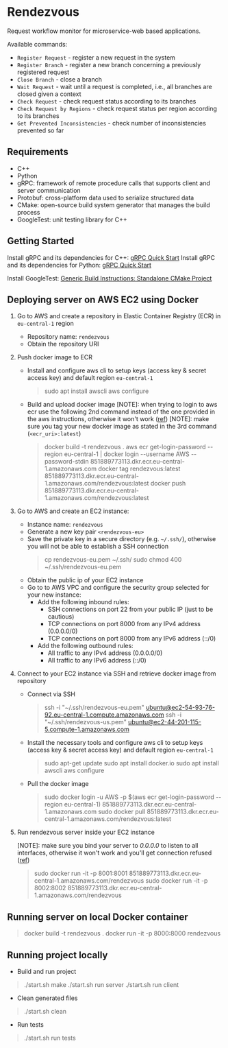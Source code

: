# Rendezvous

Request workflow monitor for microservice-web based applications.

Available commands:

- `Register Request` - register a new request in the system
- `Register Branch` - register a new branch concerning a previously registered request
- `Close Branch` - close a branch
- `Wait Request` - wait until a request is completed, i.e., all branches are closed given a context
- `Check Request` - check request status according to its branches
- `Check Request by Regions` - check request status per region according to its branches
- `Get Prevented Inconsistencies` - check number of inconsistencies prevented so far

## Requirements

- C++
- Python
- gRPC: framework of remote procedure calls that supports client and server communication
- Protobuf: cross-platform data used to serialize structured data
- CMake: open-source build system generator that manages the build process
- GoogleTest: unit testing library for C++

## Getting Started

Install gRPC and its dependencies for C++: [gRPC Quick Start](https://grpc.io/docs/languages/cpp/quickstart/#install-grpc)
Install gRPC and its dependencies for Python: [gRPC Quick Start](https://grpc.io/docs/languages/python/quickstart/)

Install GoogleTest: [Generic Build Instructions: Standalone CMake Project](https://github.com/google/googletest/blob/main/googletest/README.md#standalone-cmake-project)

## Deploying server on AWS EC2 using Docker

1. Go to AWS and create a repository in Elastic Container Registry (ECR) in `eu-central-1` region
    - Repository name: `rendezvous`
    - Obtain the repository URI

2. Push docker image to ECR
    - Install and configure aws cli to setup keys (access key & secret access key) and default region `eu-central-1`
        > sudo apt install awscli
        > aws configure
    - Build and upload docker image
    [NOTE]: when trying to login to aws ecr use the following 2nd command instead of the one provided in the aws instructions, otherwise it won't work ([ref](https://stackoverflow.com/questions/60583847/aws-ecr-saying-cannot-perform-an-interactive-login-from-a-non-tty-device-after))
    [NOTE]: make sure you tag your new docker image as stated in the 3rd command (`<ecr_uri>:latest`)
        > docker build -t rendezvous .
        > aws ecr get-login-password --region eu-central-1 | docker login --username AWS --password-stdin 851889773113.dkr.ecr.eu-central-1.amazonaws.com
        > docker tag rendezvous:latest 851889773113.dkr.ecr.eu-central-1.amazonaws.com/rendezvous:latest
        > docker push 851889773113.dkr.ecr.eu-central-1.amazonaws.com/rendezvous:latest

3. Go to AWS and create an EC2 instance:
    - Instance name: `rendezvous`
    - Generate a new key pair `<rendezvous-eu>`
    - Save the private key in a secure directory (e.g. `~/.ssh/`), otherwise you will not be able to establish a SSH connection
        > cp rendezvous-eu.pem ~/.ssh/
        > sudo chmod 400 ~/.ssh/rendezvous-eu.pem
    - Obtain the public ip of your EC2 instance
    - Go to to AWS VPC and configure the security group selected for your new instance:
      - Add the following inbound rules:
        - SSH connections on port 22 from your public IP (just to be cautious)
        - TCP connections on port 8000 from any IPv4 address (0.0.0.0/0)
        - TCP connections on port 8000 from any IPv6 address (::/0)
      - Add the following outbound rules:
        - All traffic to any IPv4 address (0.0.0.0/0)
        - All traffic to any IPv6 address (::/0)

4. Connect to your EC2 instance via SSH and retrieve docker image from repository
    - Connect via SSH
        > ssh -i "~/.ssh/rendezvous-eu.pem" ubuntu@ec2-54-93-76-92.eu-central-1.compute.amazonaws.com
        > ssh -i "~/.ssh/rendezvous-us.pem" ubuntu@ec2-44-201-115-5.compute-1.amazonaws.com
    - Install the necessary tools and configure aws cli to setup keys (access key & secret access key) and default region `eu-central-1`
        > sudo apt-get update
        > sudo apt install docker.io
        > sudo apt install awscli
        > aws configure
    - Pull the docker image
        > sudo docker login -u AWS -p $(aws ecr get-login-password --region eu-central-1) 851889773113.dkr.ecr.eu-central-1.amazonaws.com
        > sudo docker pull 851889773113.dkr.ecr.eu-central-1.amazonaws.com/rendezvous:latest

5. Run rendezvous server inside your EC2 instance

    [NOTE]: make sure you bind your server to *0.0.0.0* to listen to all interfaces, otherwise it won't work and you'll get connection refused ([ref](https://pythonspeed.com/articles/docker-connection-refused/))

    > sudo docker run -it -p 8001:8001 851889773113.dkr.ecr.eu-central-1.amazonaws.com/rendezvous
    > sudo docker run -it -p 8002:8002 851889773113.dkr.ecr.eu-central-1.amazonaws.com/rendezvous

## Running server on local Docker container

> docker build -t rendezvous .
> docker run -it -p 8000:8000 rendezvous

## Running project locally

- Build and run project

> ./start.sh make
> ./start.sh run server
> ./start.sh run client

- Clean generated files

> ./start.sh clean

- Run tests
  
> ./start.sh run tests